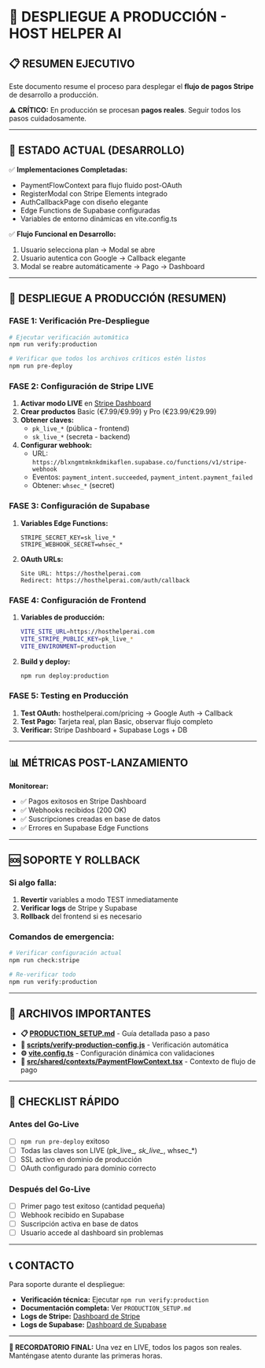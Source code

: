 # 🚀 DESPLIEGUE A PRODUCCIÓN - HOST HELPER AI

## 📋 RESUMEN EJECUTIVO

Este documento resume el proceso para desplegar el **flujo de pagos Stripe** de desarrollo a producción.

**⚠️ CRÍTICO:** En producción se procesan **pagos reales**. Seguir todos los pasos cuidadosamente.

---

## 🎯 ESTADO ACTUAL (DESARROLLO)

✅ **Implementaciones Completadas:**
- PaymentFlowContext para flujo fluido post-OAuth
- RegisterModal con Stripe Elements integrado
- AuthCallbackPage con diseño elegante
- Edge Functions de Supabase configuradas
- Variables de entorno dinámicas en vite.config.ts

✅ **Flujo Funcional en Desarrollo:**
1. Usuario selecciona plan → Modal se abre
2. Usuario autentica con Google → Callback elegante
3. Modal se reabre automáticamente → Pago → Dashboard

---

## 🚀 DESPLIEGUE A PRODUCCIÓN (RESUMEN)

### **FASE 1: Verificación Pre-Despliegue**
```bash
# Ejecutar verificación automática
npm run verify:production

# Verificar que todos los archivos críticos estén listos
npm run pre-deploy
```

### **FASE 2: Configuración de Stripe LIVE**
1. **Activar modo LIVE** en [Stripe Dashboard](https://dashboard.stripe.com)
2. **Crear productos** Basic (€7.99/€9.99) y Pro (€23.99/€29.99)
3. **Obtener claves:**
   - `pk_live_*` (pública - frontend)
   - `sk_live_*` (secreta - backend)
4. **Configurar webhook:**
   - URL: `https://blxngmtmknkdmikaflen.supabase.co/functions/v1/stripe-webhook`
   - Eventos: `payment_intent.succeeded`, `payment_intent.payment_failed`
   - Obtener: `whsec_*` (secret)

### **FASE 3: Configuración de Supabase**
1. **Variables Edge Functions:**
   ```
   STRIPE_SECRET_KEY=sk_live_*
   STRIPE_WEBHOOK_SECRET=whsec_*
   ```
2. **OAuth URLs:**
   ```
   Site URL: https://hosthelperai.com
   Redirect: https://hosthelperai.com/auth/callback
   ```

### **FASE 4: Configuración de Frontend**
1. **Variables de producción:**
   ```bash
   VITE_SITE_URL=https://hosthelperai.com
   VITE_STRIPE_PUBLIC_KEY=pk_live_*
   VITE_ENVIRONMENT=production
   ```
2. **Build y deploy:**
   ```bash
   npm run deploy:production
   ```

### **FASE 5: Testing en Producción**
1. **Test OAuth:** hosthelperai.com/pricing → Google Auth → Callback
2. **Test Pago:** Tarjeta real, plan Basic, observar flujo completo
3. **Verificar:** Stripe Dashboard + Supabase Logs + DB

---

## 📊 MÉTRICAS POST-LANZAMIENTO

**Monitorear:**
- ✅ Pagos exitosos en Stripe Dashboard
- ✅ Webhooks recibidos (200 OK)
- ✅ Suscripciones creadas en base de datos
- ✅ Errores en Supabase Edge Functions

---

## 🆘 SOPORTE Y ROLLBACK

### **Si algo falla:**
1. **Revertir** variables a modo TEST inmediatamente
2. **Verificar logs** de Stripe y Supabase
3. **Rollback** del frontend si es necesario

### **Comandos de emergencia:**
```bash
# Verificar configuración actual
npm run check:stripe

# Re-verificar todo
npm run verify:production
```

---

## 📁 ARCHIVOS IMPORTANTES

- **📋 [PRODUCTION_SETUP.md](./PRODUCTION_SETUP.md)** - Guía detallada paso a paso
- **🔧 [scripts/verify-production-config.js](./scripts/verify-production-config.js)** - Verificación automática
- **⚙️ [vite.config.ts](./vite.config.ts)** - Configuración dinámica con validaciones
- **🎯 [src/shared/contexts/PaymentFlowContext.tsx](./src/shared/contexts/PaymentFlowContext.tsx)** - Contexto de flujo de pago

---

## 🎯 CHECKLIST RÁPIDO

### Antes del Go-Live
- [ ] `npm run pre-deploy` exitoso
- [ ] Todas las claves son LIVE (pk_live_*, sk_live_*, whsec_*)
- [ ] SSL activo en dominio de producción
- [ ] OAuth configurado para dominio correcto

### Después del Go-Live
- [ ] Primer pago test exitoso (cantidad pequeña)
- [ ] Webhook recibido en Supabase
- [ ] Suscripción activa en base de datos
- [ ] Usuario accede al dashboard sin problemas

---

## 📞 CONTACTO

Para soporte durante el despliegue:
- **Verificación técnica:** Ejecutar `npm run verify:production`
- **Documentación completa:** Ver `PRODUCTION_SETUP.md`
- **Logs de Stripe:** [Dashboard de Stripe](https://dashboard.stripe.com)
- **Logs de Supabase:** [Dashboard de Supabase](https://supabase.com/dashboard)

---

**🚨 RECORDATORIO FINAL:** Una vez en LIVE, todos los pagos son reales. Manténgase atento durante las primeras horas. 